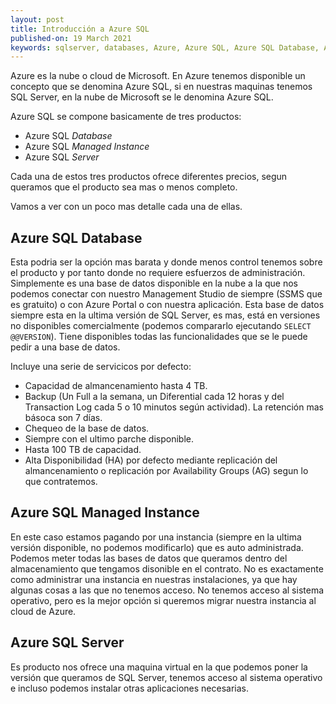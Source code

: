 ```yaml
---
layout: post
title: Introducción a Azure SQL
published-on: 19 March 2021
keywords: sqlserver, databases, Azure, Azure SQL, Azure SQL Database, Azure SQL Managed Instance, Azure SQL Server, Virtual Machine
---
```



Azure es la nube o cloud de Microsoft. En Azure tenemos disponible un concepto que se denomina Azure SQL, si en nuestras maquinas tenemos SQL Server, en la nube de Microsoft se le denomina Azure SQL.

Azure SQL se compone basicamente de tres productos:

- Azure SQL *Database* 
- Azure SQL *Managed Instance*
- Azure SQL *Server*

Cada una de estos tres productos ofrece diferentes precios, segun queramos que el producto sea mas o menos completo.

Vamos a ver con un poco mas detalle cada una de ellas.

## Azure SQL Database

Esta podria ser la opción mas barata y donde menos control tenemos sobre el producto y por tanto donde no requiere esfuerzos de administración.
Simplemente es una base de datos disponible en la nube a la que nos podemos conectar con nuestro Management Studio de siempre (SSMS que es gratuito) o con Azure Portal o con nuestra aplicación.
Esta base de datos siempre esta en la ultima versión de SQL Server, es mas, está en versiones no disponibles comercialmente (podemos compararlo ejecutando `SELECT @@VERSION`). Tiene disponibles todas las funcionalidades que se le puede pedir a una base de datos.

Incluye una serie de servicicos por defecto:
- Capacidad de almancenamiento hasta 4 TB.
- Backup (Un Full a la semana, un Diferential cada 12 horas y del Transaction Log cada 5 o 10 minutos según actividad). La retención mas básoca son 7 días.
- Chequeo de la base de datos.
- Siempre con el ultimo parche disponible.
- Hasta 100 TB de capacidad.
- Alta Disponibilidad (HA) por defecto mediante replicación del almancenamiento o replicación por Availability Groups (AG) segun lo que contratemos.


## Azure SQL Managed Instance

En este caso estamos pagando por una instancia (siempre en la ultima versión disponible, no podemos modificarlo) que es auto administrada. Podemos meter todas las bases de datos que queramos dentro del almacenamiento que tengamos disonible en el contrato. No es exactamente como administrar una instancia en nuestras instalaciones, ya que hay algunas cosas a las que no tenemos acceso. No tenemos acceso al sistema operativo, pero es la mejor opción si queremos migrar nuestra instancia al cloud de Azure.


## Azure SQL Server

Es producto nos ofrece una maquina virtual en la que podemos poner la versión que queramos de SQL Server, tenemos acceso al sistema operativo e incluso podemos instalar otras aplicaciones necesarias.


